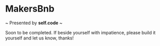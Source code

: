 # **MakersBnb**

~ Presented by **self.code** ~

Soon to be completed. If beside yourself with impatience, please build it yourself and let us know, thanks!
